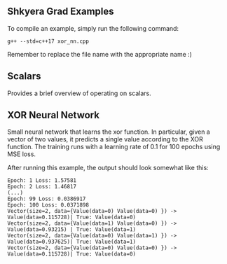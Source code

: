 ## Shkyera Grad Examples

To compile an example, simply run the following command:

```
g++ --std=c++17 xor_nn.cpp
```

Remember to replace the file name with the appropriate name :)

## Scalars

Provides a brief overview of operating on scalars.

## XOR Neural Network

Small neural network that learns the xor function. In particular, given a vector of two values, it predicts a single value according to the XOR function. The training runs with a learning rate of 0.1 for 100 epochs using MSE loss.

After running this example, the output should look somewhat like this:

```
Epoch: 1 Loss: 1.57581
Epoch: 2 Loss: 1.46817
(...)
Epoch: 99 Loss: 0.0386917
Epoch: 100 Loss: 0.0371898
Vector(size=2, data={Value(data=0) Value(data=0) }) -> Value(data=0.115728)| True: Value(data=0)
Vector(size=2, data={Value(data=1) Value(data=0) }) -> Value(data=0.93215) | True: Value(data=1)
Vector(size=2, data={Value(data=0) Value(data=1) }) -> Value(data=0.937625)| True: Value(data=1)
Vector(size=2, data={Value(data=0) Value(data=0) }) -> Value(data=0.115728)| True: Value(data=0)
```
